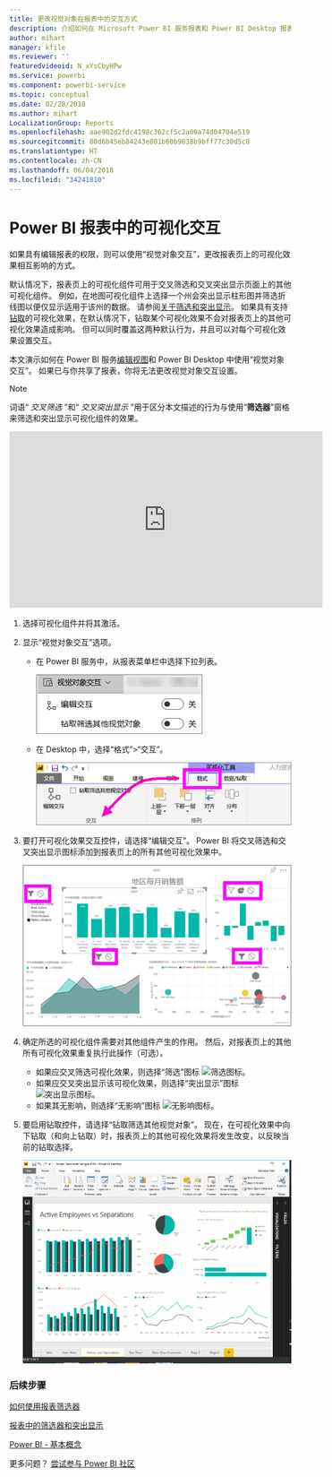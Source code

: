 ```yaml
---
title: 更改视觉对象在报表中的交互方式
description: 介绍如何在 Microsoft Power BI 服务报表和 Power BI Desktop 报表中设置视觉对象交互的文档。
author: mihart
manager: kfile
ms.reviewer: ''
featuredvideoid: N_xYsCbyHPw
ms.service: powerbi
ms.component: powerbi-service
ms.topic: conceptual
ms.date: 02/28/2018
ms.author: mihart
LocalizationGroup: Reports
ms.openlocfilehash: aae902d2fdc4198c362cf5c2a09a74d04704e519
ms.sourcegitcommit: 80d6b45eb84243e801b60b9038b9bff77c30d5c8
ms.translationtype: HT
ms.contentlocale: zh-CN
ms.lasthandoff: 06/04/2018
ms.locfileid: "34241810"
---
```

# <a name="visualization-interactions-in-a-power-bi-report"></a>Power BI 报表中的可视化交互
如果具有编辑报表的权限，则可以使用“视觉对象交互”，更改报表页上的可视化效果相互影响的方式。 

默认情况下，报表页上的可视化组件可用于交叉筛选和交叉突出显示页面上的其他可视化组件。
例如，在地图可视化组件上选择一个州会突出显示柱形图并筛选折线图以便仅显示适用于该州的数据。
请参阅[关于筛选和突出显示](power-bi-reports-filters-and-highlighting.md)。 如果具有支持[钻取](power-bi-visualization-drill-down.md)的可视化效果，在默认情况下，钻取某个可视化效果不会对报表页上的其他可视化效果造成影响。 但可以同时覆盖这两种默认行为，并且可以对每个可视化效果设置交互。

本文演示如何在 Power BI 服务[编辑视图](service-interact-with-a-report-in-editing-view.md)和 Power BI Desktop 中使用“视觉对象交互”。 如果已与你共享了报表，你将无法更改视觉对象交互设置。

> [!NOTE]
> 词语“ *交叉筛选* ”和“ *交叉突出显示* ”用于区分本文描述的行为与使用“**筛选器**”窗格来筛选和突出显示可视化组件的效果。  
> 
> 

<iframe width="560" height="315" src="https://www.youtube.com/embed/N_xYsCbyHPw?list=PL1N57mwBHtN0JFoKSR0n-tBkUJHeMP2cP" frameborder="0" allowfullscreen></iframe>

1. 选择可视化组件并将其激活。  
2. 显示“视觉对象交互”选项。
    - 在 Power BI 服务中，从报表菜单栏中选择下拉列表。

       ![视觉对象交互下拉列表](media/service-reports-visual-interactions/power-bi-visual-interaction.png)

    - 在 Desktop 中，选择“格式”>“交互”。

        ![依次选择“格式”、“交互”](media/service-reports-visual-interactions/pbi-visual-interaction-desktop.png)

3. 要打开可视化效果交互控件，请选择“编辑交互”。 Power BI 将交叉筛选和交叉突出显示图标添加到报表页上的所有其他可视化效果中。
   
    ![启用视觉对象交互的报表](media/service-reports-visual-interactions/power-bi-icons-on.png)
3. 确定所选的可视化组件需要对其他组件产生的作用。  然后，对报表页上的其他所有可视化效果重复执行此操作（可选）。
   
   * 如果应交叉筛选可视化效果，则选择“筛选”图标 ![筛选图标](media/service-reports-visual-interactions/pbi-filter-icon-outlined.png)。
   * 如果应交叉突出显示该可视化效果，则选择“突出显示”图标 ![突出显示图标](media/service-reports-visual-interactions/pbi-highlight-icon-outlined.png)。
   * 如果其无影响，则选择“无影响”图标 ![无影响图标](media/service-reports-visual-interactions/pbi-noimpact-icon-outlined.png)。

4. 要启用钻取控件，请选择“钻取筛选其他视觉对象”。  现在，在可视化效果中向下钻取（和向上钻取）时，报表页上的其他可视化效果将发生改变，以反映当前的钻取选择。 

   ![启用钻取控件的视频](media/service-reports-visual-interactions/drill2.gif)

### <a name="next-steps"></a>后续步骤
[如何使用报表筛选器](power-bi-how-to-report-filter.md)

[报表中的筛选器和突出显示](power-bi-reports-filters-and-highlighting.md)

[Power BI - 基本概念](service-basic-concepts.md)

更多问题？ [尝试参与 Power BI 社区](http://community.powerbi.com/)

